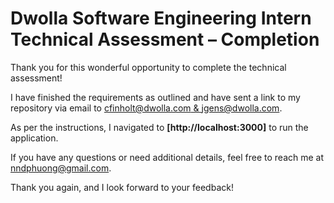 # Dwolla Software Engineering Intern Technical Assessment – Completion

Thank you for this wonderful opportunity to complete the technical assessment!  

I have finished the requirements as outlined and have sent a link to my repository via email to [cfinholt@dwolla.com & jgens@dwolla.com](mailto:cfinholt@dwolla.com,jgens@dwolla.com). 

As per the instructions, I navigated to **[http://localhost:3000]** to run the application. 

If you have any questions or need additional details, feel free to reach me at [nndphuong@gmail.com](mailto:nndphuong@gmail.com).

Thank you again, and I look forward to your feedback!
